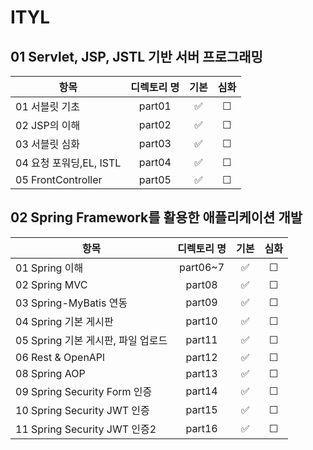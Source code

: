 # ITYL

## 01 Servlet, JSP, JSTL 기반 서버 프로그래밍

| 항목                    | 디렉토리 명 | 기본 | 심화 |
| ---------------------- | :---------: | :--: | :--: |
| 01 서블릿 기초            |   part01    |  ✅  |  ☐  |
| 02 JSP의 이해            |   part02    |  ✅  |  ☐  |
| 03 서블릿 심화            |   part03    |  ✅  |  ☐  |
| 04 요청 포워딩,EL, ISTL   |   part04    |  ✅  |  ☐  |
| 05 FrontController     |   part05    |  ✅  |  ☐  |

## 02 Spring Framework를 활용한 애플리케이션 개발

| 항목                               | 디렉토리 명 | 기본 | 심화 |
| --------------------------------- | :------: | :--: | :--: |
| 01 Spring 이해                     |  part06~7  |  ✅  |  ☐  |
| 02 Spring MVC                     |  part08  |  ✅  |  ☐  |
| 03 Spring-MyBatis 연동             |  part09  |  ✅  |  ☐  |
| 04 Spring 기본 게시판                |  part10  |  ✅  |  ☐  |
| 05 Spring 기본 게시판, 파일 업로드      |  part11  |  ✅  |  ☐  |
| 06 Rest & OpenAPl                 |  part12  |  ✅  |  ☐  |
| 08 Spring AOP                     |  part13  |  ✅  |  ☐  |
| 09 Spring Security Form 인증       |  part14  |  ✅  |  ☐  |
| 10 Spring Security JWT 인증        |  part15  |  ✅  |  ☐  |
| 11 Spring Security JWT 인증2       |  part16  |  ✅  |  ☐  |
